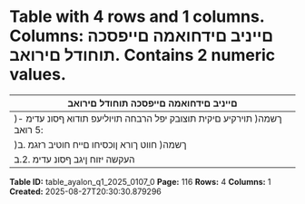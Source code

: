 # Table with 4 rows and 1 columns. Columns: םייניב םידחואמה םייפסכה תוחודל םירואב. Contains 2 numeric values.

| םייניב םידחואמה םייפסכה תוחודל םירואב |
|---|
| )ךשמה( תוירקיע םיקית תוצובק יפל הרבחה תויוליעפ תודוא ףסונ עדימ - :5 רואב |
| )ךשמה( חווט ךורא ןוכסיחו םייח חוטיב רזגמ .ב |
| העקשה יזוח ןיגב ףסונ עדימ .2.ב |

**Table ID:** table_ayalon_q1_2025_0107_0
**Page:** 116
**Rows:** 4
**Columns:** 1
**Created:** 2025-08-27T20:30:30.879296
